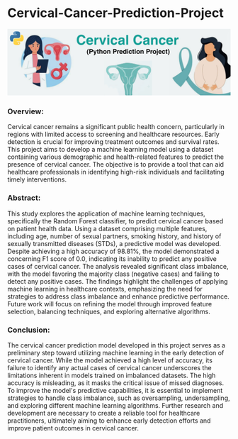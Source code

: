 # Cervical-Cancer-Prediction-Project
![Banner](https://github.com/Shubhamsg1611/Cervical-Cancer-Prediction-Project/blob/main/Cervical%20Cancer%20Banner.jpg)

### Overview:
Cervical cancer remains a significant public health concern, particularly in regions with limited access to screening and healthcare resources. Early detection is crucial for improving treatment outcomes and survival rates. This project aims to develop a machine learning model using a dataset containing various demographic and health-related features to predict the presence of cervical cancer. The objective is to provide a tool that can aid healthcare professionals in identifying high-risk individuals and facilitating timely interventions.

### Abstract:
This study explores the application of machine learning techniques, specifically the Random Forest classifier, to predict cervical cancer based on patient health data. Using a dataset comprising multiple features, including age, number of sexual partners, smoking history, and history of sexually transmitted diseases (STDs), a predictive model was developed. Despite achieving a high accuracy of 98.81%, the model demonstrated a concerning F1 score of 0.0, indicating its inability to predict any positive cases of cervical cancer. The analysis revealed significant class imbalance, with the model favoring the majority class (negative cases) and failing to detect any positive cases. The findings highlight the challenges of applying machine learning in healthcare contexts, emphasizing the need for strategies to address class imbalance and enhance predictive performance. Future work will focus on refining the model through improved feature selection, balancing techniques, and exploring alternative algorithms.

### Conclusion:
The cervical cancer prediction model developed in this project serves as a preliminary step toward utilizing machine learning in the early detection of cervical cancer. While the model achieved a high level of accuracy, its failure to identify any actual cases of cervical cancer underscores the limitations inherent in models trained on imbalanced datasets. The high accuracy is misleading, as it masks the critical issue of missed diagnoses. To improve the model's predictive capabilities, it is essential to implement strategies to handle class imbalance, such as oversampling, undersampling, and exploring different machine learning algorithms. Further research and development are necessary to create a reliable tool for healthcare practitioners, ultimately aiming to enhance early detection efforts and improve patient outcomes in cervical cancer.
